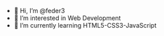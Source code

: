 - 👋 Hi, I’m @feder3
- 👀 I’m interested in Web Development
- 🌱 I’m currently learning HTML5-CSS3-JavaScript


<!---
feder3/feder3 is a ✨ special ✨ repository because its `README.md` (this file) appears on your GitHub profile.
You can click the Preview link to take a look at your changes.
--->
